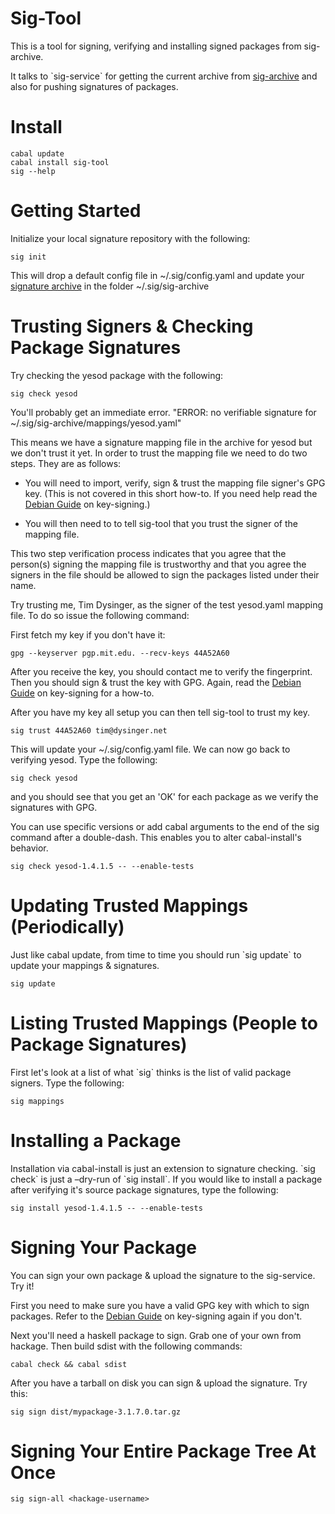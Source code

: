 # Sig-Tool

This is a tool for signing, verifying and installing signed packages
from sig-archive.

It talks to \`sig-service\` for getting the current archive from
[sig-archive](https://github.com/commercialhaskell/sig-archive) and also for pushing signatures of packages.

# Install

    cabal update
    cabal install sig-tool
    sig --help

# Getting Started

Initialize your local signature repository with the following:

    sig init

This will drop a default config file in ~/.sig/config.yaml and
update your [signature archive](https://github.com/commercialhaskell/sig-archive) in the folder ~/.sig/sig-archive

# Trusting Signers & Checking Package Signatures

Try checking the yesod package with the following:

    sig check yesod

You'll probably get an immediate error. "ERROR: no verifiable
signature for ~/.sig/sig-archive/mappings/yesod.yaml"

This means we have a signature mapping file in the archive for yesod
but we don't trust it yet.  In order to trust the mapping file we
need to do two steps.  They are as follows:

-   You will need to import, verify, sign & trust the mapping file
    signer's GPG key.  (This is not covered in this short how-to. If
    you need help read the [Debian Guide](https://wiki.debian.org/Keysigning) on key-signing.)

-   You will then need to to tell sig-tool that you trust the signer
    of the mapping file.

This two step verification process indicates that you agree that the
person(s) signing the mapping file is trustworthy and that you agree
the signers in the file should be allowed to sign the packages
listed under their name.

Try trusting me, Tim Dysinger, as the signer of the test yesod.yaml
mapping file.  To do so issue the following command:

First fetch my key if you don't have it:

    gpg --keyserver pgp.mit.edu. --recv-keys 44A52A60

After you receive the key, you should contact me to verify the
fingerprint.  Then you should sign & trust the key with GPG.  Again,
read the [Debian Guide](https://wiki.debian.org/Keysigning) on key-signing for a how-to.

After you have my key all setup you can then tell sig-tool to trust
my key.

    sig trust 44A52A60 tim@dysinger.net

This will update your ~/.sig/config.yaml file.  We can now go back
to verifying yesod.  Type the following:

    sig check yesod

and you should see that you get an 'OK' for each package as we
verify the signatures with GPG.

You can use specific versions or add cabal arguments to the end of
the sig command after a double-dash. This enables you to alter
cabal-install's behavior.

    sig check yesod-1.4.1.5 -- --enable-tests

# Updating Trusted Mappings (Periodically)

Just like cabal update, from time to time you should run \`sig
update\` to update your mappings & signatures.

    sig update

# Listing Trusted Mappings (People to Package Signatures)

First let's look at a list of what \`sig\` thinks is the list of valid
package signers.  Type the following:

    sig mappings

# Installing a Package

Installation via cabal-install is just an extension to signature
checking. \`sig check\` is just a &#x2013;dry-run of \`sig install\`.  If you
would like to install a package after verifying it's source package
signatures, type the following:

    sig install yesod-1.4.1.5 -- --enable-tests

# Signing Your Package

You can sign your own package & upload the signature to the
sig-service.  Try it!

First you need to make sure you have a valid GPG key with which to
sign packages.  Refer to the [Debian Guide](https://wiki.debian.org/Keysigning) on key-signing again if
you don't.

Next you'll need a haskell package to sign. Grab one of your own
from hackage.  Then build sdist with the following commands:

    cabal check && cabal sdist

After you have a tarball on disk you can sign & upload the signature. Try this:

    sig sign dist/mypackage-3.1.7.0.tar.gz

# Signing Your Entire Package Tree At Once

    sig sign-all <hackage-username>
